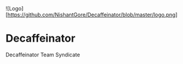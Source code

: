 ![Logo][https://github.com/NishantGore/Decaffeinator/blob/master/logo.png]
# Decaffeinator
Decaffeinator
Team Syndicate
